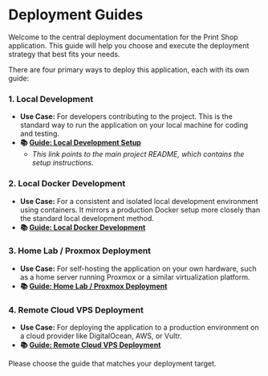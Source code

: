 # Deployment Guides

Welcome to the central deployment documentation for the Print Shop application. This guide will help you choose and execute the deployment strategy that best fits your needs.

There are four primary ways to deploy this application, each with its own guide:

### 1. Local Development

- **Use Case:** For developers contributing to the project. This is the standard way to run the application on your local machine for coding and testing.
- **📚 [Guide: Local Development Setup](../../README.md)**
  - _This link points to the main project README, which contains the setup instructions._

### 2. Local Docker Development

- **Use Case:** For a consistent and isolated local development environment using containers. It mirrors a production Docker setup more closely than the standard local development method.
- **📚 [Guide: Local Docker Development](./local-docker.md)**

### 3. Home Lab / Proxmox Deployment

- **Use Case:** For self-hosting the application on your own hardware, such as a home server running Proxmox or a similar virtualization platform.
- **📚 [Guide: Home Lab / Proxmox Deployment](./homelab-proxmox.md)**

### 4. Remote Cloud VPS Deployment

- **Use Case:** For deploying the application to a production environment on a cloud provider like DigitalOcean, AWS, or Vultr.
- **📚 [Guide: Remote Cloud VPS Deployment](./remote-vps.md)**

Please choose the guide that matches your deployment target.
